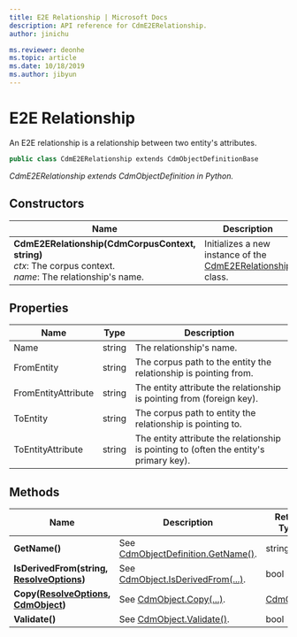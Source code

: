 ```yaml
---
title: E2E Relationship | Microsoft Docs
description: API reference for CdmE2ERelationship.
author: jinichu

ms.reviewer: deonhe 
ms.topic: article
ms.date: 10/18/2019
ms.author: jibyun
---
```


# E2E Relationship

An E2E relationship is a relationship between two entity's attributes.

```csharp
public class CdmE2ERelationship extends CdmObjectDefinitionBase
```
*CdmE2ERelationship extends CdmObjectDefinition in Python.*

## Constructors
|Name|Description|
|---|---|
|**CdmE2ERelationship(CdmCorpusContext, string)**<br/>*ctx*: The corpus context.<br/>*name*: The relationship's name.|Initializes a new instance of the [CdmE2ERelationship](e2erelationship.md) class.|

## Properties
|Name|Type|Description|
|---|---|---|
|Name|string|The relationship's name.|
|FromEntity|string|The corpus path to the entity the relationship is pointing from.|
|FromEntityAttribute|string|The entity attribute the relationship is pointing from (foreign key).|
|ToEntity|string|The corpus path to entity the relationship is pointing to.|
|ToEntityAttribute|string|The entity attribute the relationship is pointing to (often the entity's primary key).|

## Methods
|Name|Description|Return Type|
|---|---|---|
|**GetName()**|See [CdmObjectDefinition.GetName()](cdmobjectdefinition.md#methods).|string|
|**IsDerivedFrom(string, [ResolveOptions](../utilities/resolveoptions.md))**|See [CdmObject.IsDerivedFrom(...)](cdmobject.md#methods).|bool|
|**Copy([ResolveOptions](../utilities/resolveoptions.md), [CdmObject](cdmobject.md))**|See [CdmObject.Copy(...)](cdmobject.md#methods).|[CdmObject](cdmobject.md)|
|**Validate()**|See [CdmObject.Validate()](cdmobject.md#methods).|bool|

